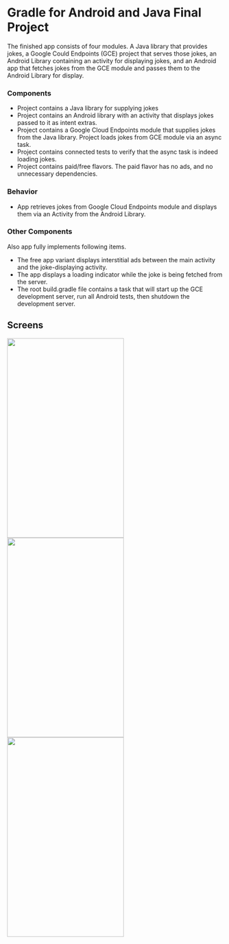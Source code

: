 # Gradle for Android and Java Final Project

The finished app consists of four modules. A Java library that provides jokes, a Google Could Endpoints
(GCE) project that serves those jokes, an Android Library containing an
activity for displaying jokes, and an Android app that fetches jokes from the
GCE module and passes them to the Android Library for display.

### Components

* Project contains a Java library for supplying jokes
* Project contains an Android library with an activity that displays jokes passed to it as intent extras.
* Project contains a Google Cloud Endpoints module that supplies jokes from the Java library. Project loads jokes from GCE module via an async task.
* Project contains connected tests to verify that the async task is indeed loading jokes.
* Project contains paid/free flavors. The paid flavor has no ads, and no unnecessary dependencies.

### Behavior

* App retrieves jokes from Google Cloud Endpoints module and displays them via an Activity from the Android Library.

### Other Components

Also app fully implements following items.

* The free app variant displays interstitial ads between the main activity and the joke-displaying activity.
* The app displays a loading indicator while the joke is being fetched from the server.
* The root build.gradle file contains a task that will start up the GCE development server, run all Android tests, then shutdown the development server.

## Screens

<img src="https://github.com/fit-aleks/udacity-builditbigger/blob/master/art/MainScreen.png" alt="" width="272" height="465" />
<img src="https://github.com/fit-aleks/udacity-builditbigger/blob/master/art/JokeText.png" alt="" width="272" height="465" />
<img src="https://github.com/fit-aleks/udacity-builditbigger/blob/master/art/JokeImage.png" alt="" width="272" height="465" />
